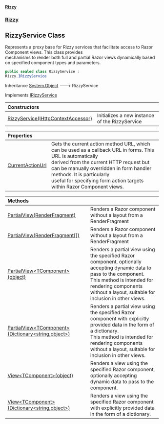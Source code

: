 #### [Rizzy](index 'index')
### [Rizzy](Rizzy 'Rizzy')

## RizzyService Class

Represents a proxy base for Rizzy services that facilitate access to Razor Component views. This class provides  
mechanisms to render both full and partial Razor views dynamically based on specified component types and parameters.

```csharp
public sealed class RizzyService :
Rizzy.IRizzyService
```

Inheritance [System.Object](https://docs.microsoft.com/en-us/dotnet/api/System.Object 'System.Object') &#129106; RizzyService

Implements [IRizzyService](Rizzy.IRizzyService 'Rizzy.IRizzyService')

| Constructors | |
| :--- | :--- |
| [RizzyService(IHttpContextAccessor)](Rizzy.RizzyService.RizzyService(Microsoft.AspNetCore.Http.IHttpContextAccessor) 'Rizzy.RizzyService.RizzyService(Microsoft.AspNetCore.Http.IHttpContextAccessor)') | Initializes a new instance of the RizzyService |

| Properties | |
| :--- | :--- |
| [CurrentActionUrl](Rizzy.RizzyService.CurrentActionUrl 'Rizzy.RizzyService.CurrentActionUrl') | Gets the current action method URL, which can be used as a callback URL in forms. This URL is automatically<br/>derived from the current HTTP request but can be manually overridden in form handler methods. It is particularly<br/>useful for specifying form action targets within Razor Component views. |

| Methods | |
| :--- | :--- |
| [PartialView(RenderFragment)](Rizzy.RizzyService.PartialView(Microsoft.AspNetCore.Components.RenderFragment) 'Rizzy.RizzyService.PartialView(Microsoft.AspNetCore.Components.RenderFragment)') | Renders a Razor component without a layout from a RenderFragment |
| [PartialView(RenderFragment[])](Rizzy.RizzyService.PartialView(Microsoft.AspNetCore.Components.RenderFragment[]) 'Rizzy.RizzyService.PartialView(Microsoft.AspNetCore.Components.RenderFragment[])') | Renders a Razor component without a layout from a RenderFragment |
| [PartialView&lt;TComponent&gt;(object)](Rizzy.RizzyService.PartialView_TComponent_(object) 'Rizzy.RizzyService.PartialView<TComponent>(object)') | Renders a partial view using the specified Razor component, optionally accepting dynamic data to pass to the component.<br/>This method is intended for rendering components without a layout, suitable for inclusion in other views. |
| [PartialView&lt;TComponent&gt;(Dictionary&lt;string,object&gt;)](Rizzy.RizzyService.PartialView_TComponent_(System.Collections.Generic.Dictionary_string,object_) 'Rizzy.RizzyService.PartialView<TComponent>(System.Collections.Generic.Dictionary<string,object>)') | Renders a partial view using the specified Razor component with explicitly provided data in the form of a dictionary.<br/>This method is intended for rendering components without a layout, suitable for inclusion in other views. |
| [View&lt;TComponent&gt;(object)](Rizzy.RizzyService.View_TComponent_(object) 'Rizzy.RizzyService.View<TComponent>(object)') | Renders a view using the specified Razor component, optionally accepting dynamic data to pass to the component. |
| [View&lt;TComponent&gt;(Dictionary&lt;string,object&gt;)](Rizzy.RizzyService.View_TComponent_(System.Collections.Generic.Dictionary_string,object_) 'Rizzy.RizzyService.View<TComponent>(System.Collections.Generic.Dictionary<string,object>)') | Renders a view using the specified Razor component with explicitly provided data in the form of a dictionary. |
